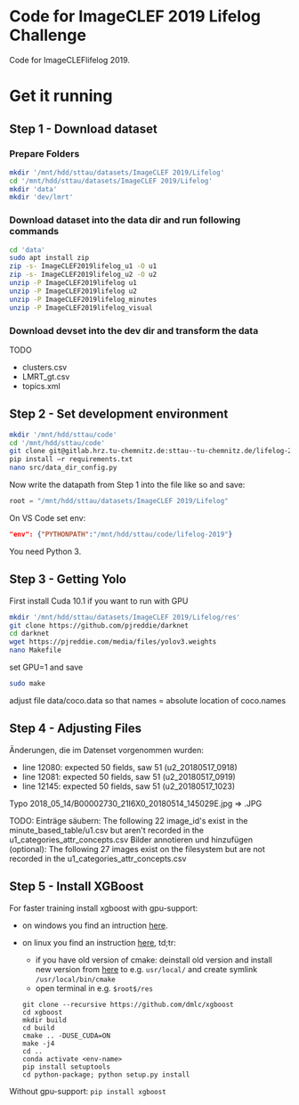 # Code for ImageCLEF 2019 Lifelog Challenge

Code for ImageCLEFlifelog 2019.

# Get it running


## Step 1 - Download dataset

### Prepare Folders

```bash
mkdir '/mnt/hdd/sttau/datasets/ImageCLEF 2019/Lifelog'
cd '/mnt/hdd/sttau/datasets/ImageCLEF 2019/Lifelog'
mkdir 'data'
mkdir 'dev/lmrt'
```

### Download dataset into the data dir and run following commands

```bash
cd 'data'
sudo apt install zip
zip -s- ImageCLEF2019lifelog_u1 -O u1
zip -s- ImageCLEF2019lifelog_u2 -O u2
unzip -P ImageCLEF2019lifelog u1
unzip -P ImageCLEF2019lifelog u2
unzip -P ImageCLEF2019lifelog_minutes
unzip -P ImageCLEF2019lifelog_visual
```

### Download devset into the dev dir and transform the data
TODO

- clusters.csv
- LMRT_gt.csv
- topics.xml

## Step 2 - Set development environment

```bash
mkdir '/mnt/hdd/sttau/code'
cd '/mnt/hdd/sttau/code'
git clone git@gitlab.hrz.tu-chemnitz.de:sttau--tu-chemnitz.de/lifelog-2019.git
pip install –r requirements.txt
nano src/data_dir_config.py
```

Now write the datapath from Step 1 into the file like so and save:

```py
root = "/mnt/hdd/sttau/datasets/ImageCLEF 2019/Lifelog"
```

On VS Code set env:

```json
"env": {"PYTHONPATH":"/mnt/hdd/sttau/code/lifelog-2019"}
```

You need Python 3.

## Step 3 - Getting Yolo

First install Cuda 10.1 if you want to run with GPU

```bash
mkdir '/mnt/hdd/sttau/datasets/ImageCLEF 2019/Lifelog/res'
git clone https://github.com/pjreddie/darknet
cd darknet
wget https://pjreddie.com/media/files/yolov3.weights
nano Makefile
```

set GPU=1 and save

```bash
sudo make
```

adjust file data/coco.data so that names = absolute location of coco.names

## Step 4 - Adjusting Files

Änderungen, die im Datenset vorgenommen wurden:

- line 12080: expected 50 fields, saw 51 (u2_20180517_0918)
- line 12081: expected 50 fields, saw 51 (u2_20180517_0919)
- line 12145: expected 50 fields, saw 51 (u2_20180517_1023)

Typo
2018_05_14/B00002730_21I6X0_20180514_145029E.jpg => .JPG

TODO:
Einträge säubern: The following 22 image_id's exist in the minute_based_table/u1.csv but aren't recorded in the u1_categories_attr_concepts.csv
Bilder annotieren und hinzufügen (optional): The following 27 images exist on the filesystem but are not recorded in the u1_categories_attr_concepts.csv

## Step 5 - Install XGBoost

For faster training install xgboost with gpu-support:
- on windows you find an intruction [here](http://www.picnet.com.au/blogs/guido/post/2016/09/22/xgboost-windows-x64-binaries-for-download/).
- on linux you find an instruction [here](https://github.com/dmlc/xgboost/blob/master/doc/build.md), td;tr:
    - if you have old version of cmake: deinstall old version and install new version from [here](https://cmake.org/download/) to e.g. `usr/local/` and create symlink `/usr/local/bin/cmake`
    - open terminal in e.g. `$root$/res`

    ```shell
    git clone --recursive https://github.com/dmlc/xgboost
    cd xgboost
    mkdir build
    cd build
    cmake .. -DUSE_CUDA=ON
    make -j4
    cd ..
    conda activate <env-name>
    pip install setuptools
    cd python-package; python setup.py install
    ```

Without gpu-support: `pip install xgboost`
